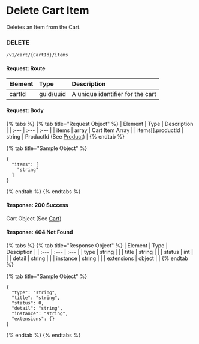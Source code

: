 # Delete Cart Item

Deletes an Item from the Cart.

### **DELETE**

```text
/v1/cart/{CartId}/items
```

#### Request: Route

| Element | Type | Description |
| :--- | :--- | :--- |
| cartId | guid/uuid | A unique identifier for the cart |

#### Request:  Body

{% tabs %}
{% tab title="Request Object" %}
| Element | Type | Description |
| :--- | :--- | :--- |
| items | array | Cart Item Array |
| items\[\].productId | string | ProductId \(See [Product](../../catalog-1/product.md)\) |
{% endtab %}

{% tab title="Sample Object" %}
```text
{
  "items": [
    "string"
  ]
}
```
{% endtab %}
{% endtabs %}

#### Response: 200 Success

Cart Object \(See [Cart](./)\)

#### Response: 404 Not Found

{% tabs %}
{% tab title="Response Object" %}
| Element | Type | Desciption |
| :--- | :--- | :--- |
| type | string |  |
| title | string |  |
| status | int |  |
| detail | string |  |
| instance | string |  |
| extensions | object |  |
{% endtab %}

{% tab title="Sample Object" %}
```text
{
  "type": "string",
  "title": "string",
  "status": 0,
  "detail": "string",
  "instance": "string",
  "extensions": {}
}
```
{% endtab %}
{% endtabs %}

#### 

